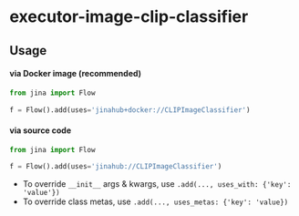 # executor-image-clip-classifier


## Usage

#### via Docker image (recommended)

```python
from jina import Flow
	
f = Flow().add(uses='jinahub+docker://CLIPImageClassifier')
```

#### via source code

```python
from jina import Flow
	
f = Flow().add(uses='jinahub://CLIPImageClassifier')
```

- To override `__init__` args & kwargs, use `.add(..., uses_with: {'key': 'value'})`
- To override class metas, use `.add(..., uses_metas: {'key': 'value})`
